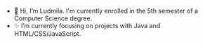 - 👋 Hi, I’m Ludmila. I'm currently enrolled in the 5th semester of a Computer Science degree.
- ✨ I’m currently focusing on projects with Java and HTML/CSS/JavaScript.

<!---
lodmina/lodmina is a ✨ special ✨ repository because its `README.md` (this file) appears on your GitHub profile.
You can click the Preview link to take a look at your changes.
--->
